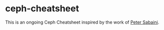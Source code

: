 # ceph-cheatsheet

This is an ongoing Ceph Cheatsheet inspired by the work of [Peter Sabaini](https://sabaini.at/pages/ceph-cheatsheet.html).